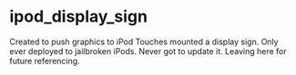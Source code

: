 ipod_display_sign
========

Created to push graphics to iPod Touches mounted a display sign. Only ever deployed to jailbroken iPods. Never got to update it. Leaving here for future referencing.
